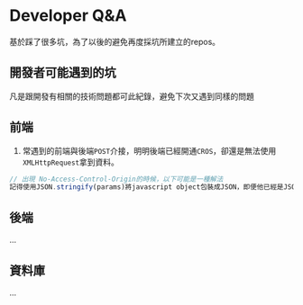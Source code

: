 # Developer Q&A #
基於踩了很多坑，為了以後的避免再度採坑所建立的repos。

## 開發者可能遇到的坑 ##

凡是跟開發有相關的技術問題都可此紀錄，避免下次又遇到同樣的問題

## 前端 ##

1. 常遇到的前端與後端`POST`介接，明明後端已經開通`CROS`，卻還是無法使用`XMLHttpRequest`拿到資料。

```javascript
// 出現 No-Access-Control-Origin的時候，以下可能是一種解法
記得使用JSON.stringify(params)將javascript object包裝成JSON，即便他已經是JSON object了。
```

## 後端 ##
...

## 資料庫 ##
... 
